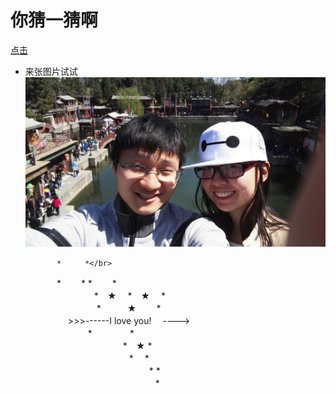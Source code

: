 你猜一猜啊
=====

[点击]( "鼠标往哪里放呢") </br>
* 来张图片试试
![](https://github.com/daidaixiaoxiao/images/raw/master/b.jpg)  


             *　 　 *</br>　 　
　　　　　 *　　 * *　　 *</br>　 　　　
　　　　　*　★　 *　★　 *</br>　 　　　
　　　　　 *　　　★　　 *</br>　 　　　
　　>>>------I love you!　 ----></br>　 　
　　　　　　 *　　　　 *</br>　 　　　　
　　　　　　　 *　★ *</br>　 　　　　
　　　　　　　　*　 *</br>　 　　　　　　
　　　　　　　　 * *</br>　 　　　　　　
　　　　　　　　　*</br>　 　　

